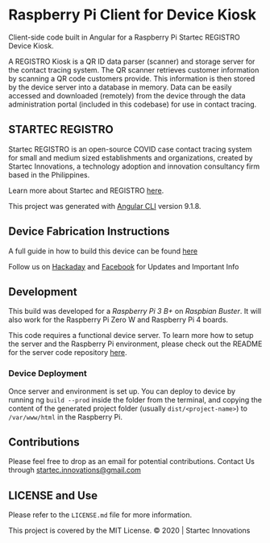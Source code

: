 # Raspberry Pi Client for Device Kiosk


Client-side code built in Angular for a Raspberry Pi Startec REGISTRO Device Kiosk. 

A REGISTRO Kiosk is a QR ID data parser (scanner) and storage server for the contact tracing system. The QR scanner retrieves customer information by scanning a QR code customers provide. This information is then stored by the device server into a database in memory. Data can be easily accessed and downloaded (remotely) from the device through the data administration portal (included in this codebase) for use in contact tracing.

## STARTEC REGISTRO

Startec REGISTRO is an open-source COVID case contact tracing system for small and medium sized establishments and organizations, created by Startec Innovations, a technology adoption and innovation consultancy firm based in the Philippines. 

Learn more about Startec and REGISTRO [here](https://www.facebook.com/startec.ideators).

This project was generated with [Angular CLI](https://github.com/angular/angular-cli) version 9.1.8.

Device Fabrication Instructions
-------
A full guide in how to build this device can be found [here](https://hackaday.io/project/176352/instructions)

Follow us on [Hackaday](https://hackaday.io/StartecInnovations) and [Facebook](https://www.facebook.com/startec.ideators) for Updates and Important Info

Development
-------
This build was developed for a *Raspberry Pi 3 B+* on *Raspbian Buster*. It will also work for the Raspberry Pi Zero W and Raspberry Pi 4 boards.

This code requires a functional device server. To learn more how to setup the server and the Raspberry Pi environment, please check out the README for the server code repository [here](https://github.com/startec-official/registro-raspi-server).

### Device Deployment
Once server and environment is set up. You can deploy to device by running ng `build --prod` inside the folder from the terminal, and copying the content of the generated project folder (usually `dist/<project-name>`) to `/var/www/html` in the Raspberry Pi.

Contributions
-------
Please feel free to drop as an email for potential contributions.
Contact Us through [startec.innovations@gmail.com](mailto:startec.innovations@gmail.com)

LICENSE and Use
-------
Please refer to the `LICENSE.md` file for more information.

This project is covered by the MIT License. © 2020 | Startec Innovations
